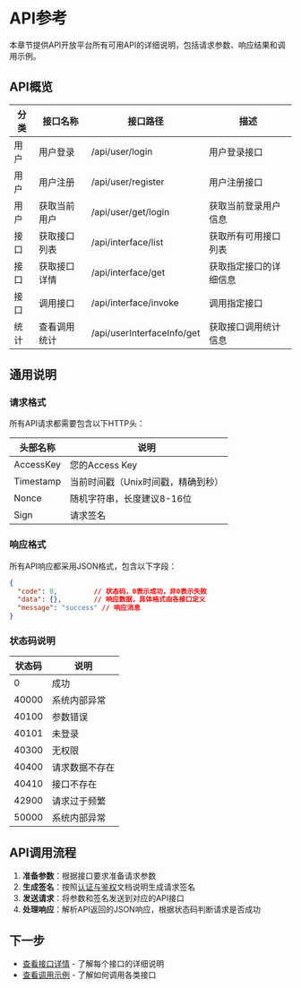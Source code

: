 # API参考

本章节提供API开放平台所有可用API的详细说明，包括请求参数、响应结果和调用示例。

## API概览

| 分类 | 接口名称 | 接口路径 | 描述 |
|-----|---------|---------|------|
| 用户 | 用户登录 | /api/user/login | 用户登录接口 |
| 用户 | 用户注册 | /api/user/register | 用户注册接口 |
| 用户 | 获取当前用户 | /api/user/get/login | 获取当前登录用户信息 |
| 接口 | 获取接口列表 | /api/interface/list | 获取所有可用接口列表 |
| 接口 | 获取接口详情 | /api/interface/get | 获取指定接口的详细信息 |
| 接口 | 调用接口 | /api/interface/invoke | 调用指定接口 |
| 统计 | 查看调用统计 | /api/userInterfaceInfo/get | 获取接口调用统计信息 |

## 通用说明

### 请求格式

所有API请求都需要包含以下HTTP头：

| 头部名称 | 说明 |
|---------|------|
| AccessKey | 您的Access Key |
| Timestamp | 当前时间戳（Unix时间戳，精确到秒） |
| Nonce | 随机字符串，长度建议8-16位 |
| Sign | 请求签名 |

### 响应格式

所有API响应都采用JSON格式，包含以下字段：

```json
{
  "code": 0,         // 状态码，0表示成功，非0表示失败
  "data": {},        // 响应数据，具体格式由各接口定义
  "message": "success" // 响应消息
}
```

### 状态码说明

| 状态码 | 说明 |
|-------|------|
| 0 | 成功 |
| 40000 | 系统内部异常 |
| 40100 | 参数错误 |
| 40101 | 未登录 |
| 40300 | 无权限 |
| 40400 | 请求数据不存在 |
| 40410 | 接口不存在 |
| 42900 | 请求过于频繁 |
| 50000 | 系统内部异常 |

## API调用流程

1. **准备参数**：根据接口要求准备请求参数
2. **生成签名**：按照[认证与鉴权](/guide/authentication.html)文档说明生成请求签名
3. **发送请求**：将参数和签名发送到对应的API接口
4. **处理响应**：解析API返回的JSON响应，根据状态码判断请求是否成功

## 下一步

- [查看接口详情](/api/interface.html) - 了解每个接口的详细说明
- [查看调用示例](/api/examples.html) - 了解如何调用各类接口 
